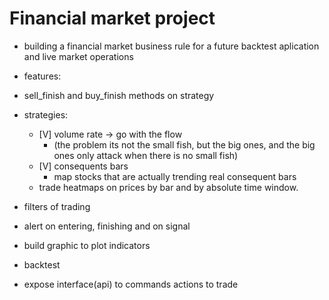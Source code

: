 # Financial market project 

- building a financial market business rule for a future backtest aplication and live market operations


- features:
 - sell_finish and buy_finish methods on strategy
 - strategies:
    - [V] volume rate -> go with the flow
        - (the problem its not the small fish, but the big ones, and the big ones only attack when there is no small fish)
    - [V] consequents bars
        - map stocks that are actually trending real consequent bars
    - trade heatmaps on prices by bar and by absolute time window.
 - filters of trading
 - alert on entering, finishing and on signal
 - build graphic to plot indicators
 - backtest
 - expose interface(api) to commands actions to trade
 
